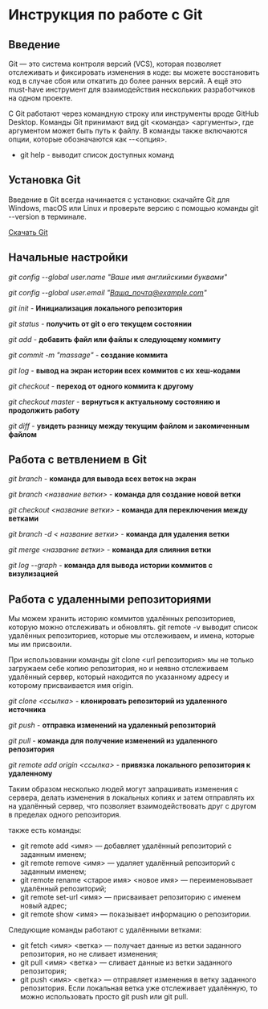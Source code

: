 # Инструкция по работе с Git

## Введение

Git — это система контроля версий (VCS), которая позволяет отслеживать и фиксировать изменения в коде: вы можете восстановить код в случае сбоя или откатить до более ранних версий. А ещё это must-have инструмент для взаимодействия нескольких разработчиков на одном проекте.

С Git работают через командную строку или инструменты вроде GitHub Desktop. Команды Git принимают вид git <команда> <аргументы>, где аргументом может быть путь к файлу. В команды также включаются опции, которые обозначаются как --<опция>. 

 * git help - выводит список доступных команд

## Установка Git

Введение в Git всегда начинается с установки: скачайте Git для Windows, macOS или Linux и проверьте версию с помощью команды git --version в терминале.

[Скачать Git](https://git-scm.com/downloads)


## Начальные настройки

_git config --global user.name "Ваше имя английскими буквами"_

_git config --global user.email "Ваша_почта@example.com"_

_git init_ - **Инициализация локального репозитория**

_git status_ - **получить от git  о его текущем состоянии**

_git add_ - **добавить файл или файлы к следующему коммиту**

_git commit -m "massage"_ - **создание коммита**

_git log_ - **вывод на экран истории всех коммитов с их хеш-кодами**

*git checkout* - **переход от одного коммита к другому**

*git checkout master* - **вернуться к актуальному состоянию и продолжить работу**

*git diff* - **увидеть разницу между текущим файлом и закомиченным файлом**

## Работа с ветвлением в Git

*git branch* - **команда для вывода всех веток на экран**

*git branch <название ветки>* - **команда для создание новой ветки**

*git checkout <название ветки>* - **команда для переключения между ветками**

*git branch -d < название ветки>* - **команда для удаления ветки**

*git merge <название ветки>* - **команда для слияния ветки**

*git log --graph* - **команда для вывода истории коммитов с визулизацией**

## Работа с удаленными репозиториями

Мы можем хранить историю коммитов удалённых репозиториев, которую можно отслеживать и обновлять. git remote -v выводит список удалённых репозиториев, которые мы отслеживаем, и имена, которые мы им присвоили.

При использовании команды git clone <url репозитория> мы не только загружаем себе копию репозитория, но и неявно отслеживаем удалённый сервер, который находится по указанному адресу и которому присваивается имя origin.

*git clone <ссылка>* - **клонировать репозиторий из удаленного источника**

*git push* - **отправка изменений на удаленный репозиторий**

*git pull* - **команда для получение изменений из удаленного репозитория**

*git remote add origin <ссылка>* - **привязка локального репозитория к удаленному**

Таким образом несколько людей могут запрашивать изменения с сервера, делать изменения в локальных копиях и затем отправлять их на удалённый сервер, что позволяет взаимодействовать друг с другом в пределах одного репозитория.

также есть команды:
* git remote add <имя> <url> — добавляет удалённый репозиторий с заданным именем;
* git remote remove <имя> — удаляет удалённый репозиторий с заданным именем;
* git remote rename <старое имя> <новое имя> — переименовывает удалённый репозиторий;
* git remote set-url <имя> <url> — присваивает репозиторию с именем новый адрес;
* git remote show <имя> — показывает информацию о репозитории.

Следующие команды работают с удалёнными ветками:

* git fetch <имя> <ветка> — получает данные из ветки заданного репозитория, но не сливает изменения;
* git pull <имя> <ветка> — сливает данные из ветки заданного репозитория;
* git push <имя> <ветка> — отправляет изменения в ветку заданного репозитория. Если локальная ветка уже отслеживает удалённую, то можно использовать просто git push или git pull.
